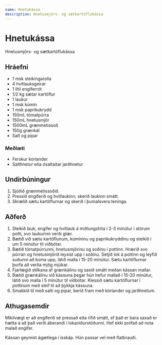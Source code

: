 ```yaml
---
name: Hnetukássa
description: Hnetusmjörs- og sætkartöflukássa
---
```


# Hnetukássa

Hnetusmjörs- og sætkartöflukássa

## Hráefni

- 1 msk steikingarolía
- 4 hvítlauksgeirar
- 1 lítil engiferrót
- 1/2 kg sætar kartöflur
- 1 laukur
- 1 msk kúmín
- 1 msk paprikukrydd
- 150mL tómatpúrra
- 150mL hnetusmjör
- 1500mL grænmetissoð
- 150g grænkál
- Salt og pipar

### Meðlæti

- Ferskur kóríander
- Salthnetur eða ósaltaðar jarðhnetur

## Undirbúningur

1. Sjóðið grænmetissoðið.
2. Pressið engiferið og hvítlaukinn, skerið laukinn smátt.
3. Skrælið sætu kartöflurnar og skerið í þumalsvera teninga.

## Aðferð

1. Steikið lauk, engifer og hvítlauk á miðlungshita í 2-3 mínútur í stórum potti, svo laukurinn verði glær.
2. Bætið við sætu kartöflunum, kúmíninu og paprikukryddinu og steikið í um 5 mínútur til viðbótar.
3. Bætið tómatpúrrunni, hnetusmjörinu og soðinu í pottinn. Hrærið svo púrran og hnetusmjörið leysist upp í soðinu. Setjið lok á pottinn og leyfið suðunni að koma upp, látið malla í 15-20 mínútur. Sætu kartöflurnar þurfa að verða mjög mjúkar.
4. Fjarlægið stilkana af grænkálinu og saxið smátt meðan kássan mallar.
5. Bætið grænkálinu við kássuna þegar hún hefur mallað í 15-20 mínútur, látið svo malla í 5 mínútur til viðbótar. Klessið sætu kartöflurnar í pottinum með sleif til að þykkja kássuna.
6. Smakkið til með salti og pipar, berið fram með kóríander og jarðhnetum.

## Athugasemdir

Mikilvægt er að engiferið sé pressað eða rifið smátt, ef það er bara saxað er hætta á að það verði áberandi í lokaniðurstöðunni. Hef ekki prófað að nota malað engifer.

Kássan geymist ágætlega í ísskáp. Hún passar vel með flatbrauði.
